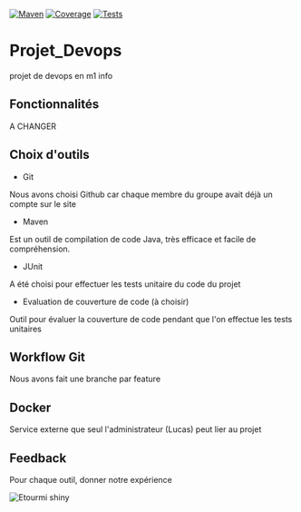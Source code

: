 [![Maven](https://maven.apache.org/)](https://badgen.net/badge/icon/maven?icon=maven&label)
[![Coverage](https://www.eclemma.org//)](https://badgen.net/badge/icon/codecov?icon=codecov&label)
[![Tests](https://junit.org/junit5/)](https://badgen.net/badge/icon/bitcoin-lightning?icon=bitcoin-lightning&label)

# Projet_Devops
projet de devops en m1 info

## Fonctionnalités

A CHANGER

## Choix d'outils

- Git

Nous avons choisi Github car chaque membre du groupe avait déjà un compte sur le site

- Maven

Est un outil de compilation de code Java, très efficace et facile de compréhension.

- JUnit

A été choisi pour effectuer les tests unitaire du code du projet

- Evaluation de couverture de code (à choisir)

Outil pour évaluer la couverture de code pendant que l'on effectue les tests unitaires

## Workflow Git

Nous avons fait une branche par feature

## Docker

Service externe que seul l'administrateur (Lucas) peut lier au projet

## Feedback

Pour chaque outil, donner notre expérience

![Etourmi shiny](https://media.tenor.com/zfonKmPNbiEAAAAM/breakfast-club-cool.gif)
